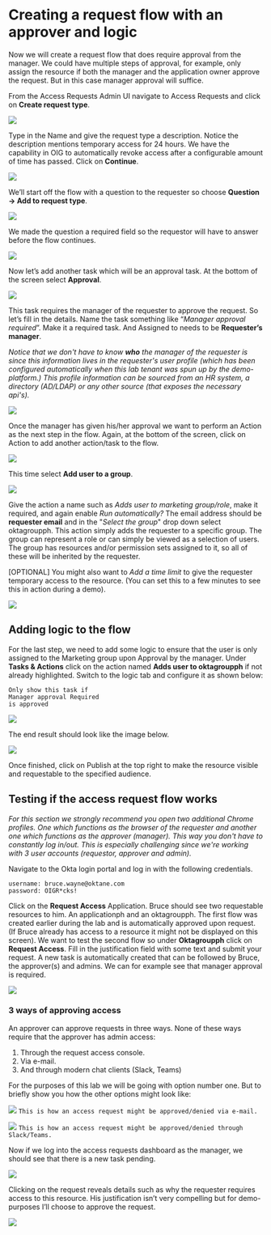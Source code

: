 # Creating a request flow with an approver and logic

Now we will create a request flow that does require approval from the manager. We could have multiple steps of approval, for example, only assign the resource if both the manager and the application owner approve the request. But in this case manager approval will suffice.

From the Access Requests Admin UI navigate to Access Requests and click on **Create request type**.

![](/Images/step4-1.png)

Type in the Name and give the request type a description. Notice the description mentions temporary access for 24 hours. We have the capability in OIG to automatically revoke access after a configurable amount of time has passed. Click on **Continue**.

![](/Images/step4-2.png)

We’ll start off the flow with a question to the requester so choose **Question → Add to request type**.

![](/Images/step4-3.png)

We made the question a required field so the requestor will have to answer before the flow continues. 

![](/Images/step4-4.png)

Now let’s add another task which will be an approval task. At the bottom of the screen select **Approval**. 

![](/Images/step4-5.png)

This task requires the manager of the requester to approve the request.  So let’s fill in the details. Name the task something like “*Manager approval required*”. Make it a required task. And Assigned to needs to be **Requester’s manager**. 

*Notice that we don't have to know **who** the manager of the requester is since this information lives in the requester's user profile (which has been configured automatically when this lab tenant was spun up by the demo-platform.) This profile information can be sourced from an HR system, a directory (AD/LDAP) or any other source (that exposes the necessary api's).*

![](/Images/step4-6.png)

Once the manager has given his/her approval we want to perform an Action as the next step in the flow. Again, at the bottom of the screen, click on Action to add another action/task to the flow. 

![](/Images/step4-8.png)

This time select **Add user to a group**.

![](/Images/step4-9.png)

Give the action a name such as *Adds user to marketing group/role*, make it required, and again enable *Run automatically?* The email address should be **requester email** and in the "*Select the group*" drop down select oktagroupph. This action simply adds the requester to a specific group. The group can represent a role or can simply be viewed as a selection of users. The group has resources and/or permission sets assigned to it, so all of these will be inherited by the requester.

[OPTIONAL] You might also want to *Add a time limit* to give the requester temporary access to the resource. (You can set this to a few minutes to see this in action during a demo).

![](/Images/step4-10.png)

## Adding logic to the flow

For the last step, we need to add some logic to ensure that the user is only assigned to the Marketing group upon Approval by the manager. Under **Tasks & Actions** click on the action named **Adds user to oktagroupph** if not already highlighted. Switch to the logic tab and configure it as shown below: 

```
Only show this task if
Manager approval Required
is approved
```

![](/Images/step4-11.png)

The end result should look like the image below.

![](/Images/step4-12.png)

Once finished, click on Publish at the top right to make the resource visible and requestable to the specified audience. 

## Testing if the access request flow works

*For this section we strongly recommend you open two additional Chrome profiles. One which functions as the browser of the requester and another one which functions as the approver (manager). This way you don't have to constantly log in/out. This is especially challenging since we're working with 3 user accounts (requestor, approver and admin).*

Navigate to the Okta login portal and log in with the following credentials.

```
username: bruce.wayne@oktane.com
password: OIGR*cks!
```

Click on the **Request Access** Application. Bruce should see two requestable resources to him. An applicationph and an oktagroupph. The first flow was created earlier during the lab and is automatically approved upon request. (If Bruce already has access to a resource it might not be displayed on this screen). We want to test the second flow so under **Oktagroupph** click on **Request Access**. Fill in the justification field with some text and submit your request. A new task is automatically created that can be followed by Bruce, the approver(s) and admins. We can for example see that manager approval is required. 

![](/Images/step4-13.png)

### 3 ways of approving access

An approver can approve requests in three ways. None of these ways require that the approver has admin access:

1. Through the request access console.
2. Via e-mail.
3. And through modern chat clients (Slack, Teams)

For the purposes of this lab we will be going with option number one. But to briefly show you how the other options might look like:

![](/Images/step4-14.png)
`This is how an access request might be approved/denied via e-mail.`

![](/Images/step4-15.png)
`This is how an access request might be approved/denied through Slack/Teams.`

Now if we log into the access requests dashboard as the manager, we should see that there is a new task pending. 

![](/Images/step4-16.png)

Clicking on the request reveals details such as why the requester requires access to this resource. His justification isn’t very compelling but for demo-purposes I’ll choose to approve the request. 

![](/Images/step4-17.png)